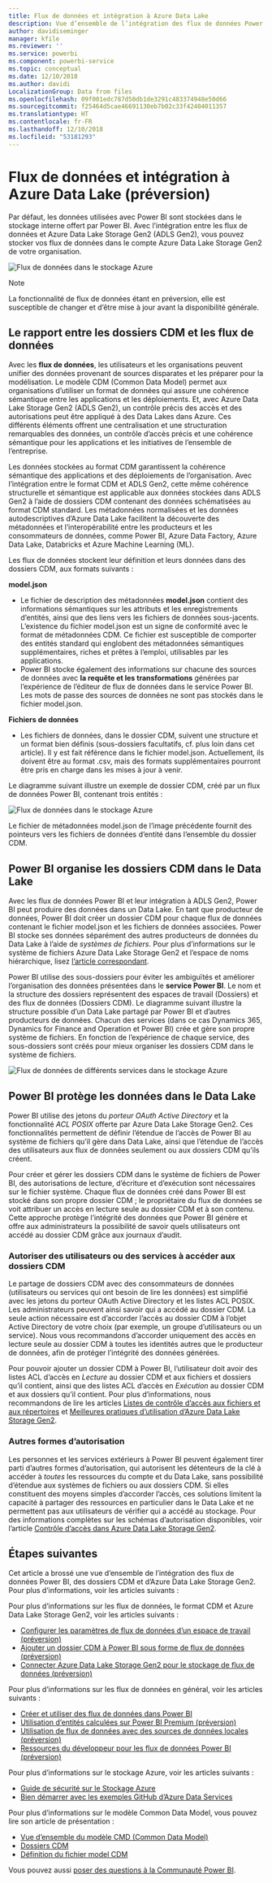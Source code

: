```yaml
---
title: Flux de données et intégration à Azure Data Lake
description: Vue d’ensemble de l’intégration des flux de données Power BI avec Azure Data Lake Storage Gen2.
author: davidiseminger
manager: kfile
ms.reviewer: ''
ms.service: powerbi
ms.component: powerbi-service
ms.topic: conceptual
ms.date: 12/10/2018
ms.author: davidi
LocalizationGroup: Data from files
ms.openlocfilehash: 09f001edc787d50db1de3291c483374948e50d66
ms.sourcegitcommit: f25464d5cae46691130eb7b02c33f42404011357
ms.translationtype: HT
ms.contentlocale: fr-FR
ms.lasthandoff: 12/10/2018
ms.locfileid: "53181293"
---
```

# <a name="dataflows-and-azure-data-lake-integration-preview"></a>Flux de données et intégration à Azure Data Lake (préversion)

Par défaut, les données utilisées avec Power BI sont stockées dans le stockage interne offert par Power BI. Avec l’intégration entre les flux de données et Azure Data Lake Storage Gen2 (ADLS Gen2), vous pouvez stocker vos flux de données dans le compte Azure Data Lake Storage Gen2 de votre organisation. 

![Flux de données dans le stockage Azure](media/service-dataflows-azure-data-lake-integration/dataflows-azure-integration_01.jpg)

> [!NOTE]
> La fonctionnalité de flux de données étant en préversion, elle est susceptible de changer et d’être mise à jour avant la disponibilité générale.

## <a name="how-cdm-folders-relate-to-dataflows"></a>Le rapport entre les dossiers CDM et les flux de données

Avec les **flux de données**, les utilisateurs et les organisations peuvent unifier des données provenant de sources disparates et les préparer pour la modélisation. Le modèle CDM (Common Data Model) permet aux organisations d’utiliser un format de données qui assure une cohérence sémantique entre les applications et les déploiements. Et, avec Azure Data Lake Storage Gen2 (ADLS Gen2), un contrôle précis des accès et des autorisations peut être appliqué à des Data Lakes dans Azure. Ces différents éléments offrent une centralisation et une structuration remarquables des données, un contrôle d’accès précis et une cohérence sémantique pour les applications et les initiatives de l’ensemble de l’entreprise.

Les données stockées au format CDM garantissent la cohérence sémantique des applications et des déploiements de l’organisation. Avec l’intégration entre le format CDM et ADLS Gen2, cette même cohérence structurelle et sémantique est applicable aux données stockées dans ADLS Gen2 à l’aide de dossiers CDM contenant des données schématisées au format CDM standard. Les métadonnées normalisées et les données autodescriptives d’Azure Data Lake facilitent la découverte des métadonnées et l’interopérabilité entre les producteurs et les consommateurs de données, comme Power BI, Azure Data Factory, Azure Data Lake, Databricks et Azure Machine Learning (ML). 

Les flux de données stockent leur définition et leurs données dans des dossiers CDM, aux formats suivants :

**model.json**
* Le fichier de description des métadonnées **model.json** contient des informations sémantiques sur les attributs et les enregistrements d’entités, ainsi que des liens vers les fichiers de données sous-jacents. L’existence du fichier model.json est un signe de conformité avec le format de métadonnées CDM. Ce fichier est susceptible de comporter des entités standard qui englobent des métadonnées sémantiques supplémentaires, riches et prêtes à l’emploi, utilisables par les applications.
* Power BI stocke également des informations sur chacune des sources de données avec **la requête et les transformations** générées par l’expérience de l’éditeur de flux de données dans le service Power BI. Les mots de passe des sources de données ne sont pas stockés dans le fichier model.json.

**Fichiers de données**
* Les fichiers de données, dans le dossier CDM, suivent une structure et un format bien définis (sous-dossiers facultatifs, cf. plus loin dans cet article). Il y est fait référence dans le fichier model.json. Actuellement, ils doivent être au format .csv, mais des formats supplémentaires pourront être pris en charge dans les mises à jour à venir. 

Le diagramme suivant illustre un exemple de dossier CDM, créé par un flux de données Power BI, contenant trois entités :

![Flux de données dans le stockage Azure](media/service-dataflows-azure-data-lake-integration/dataflows-azure-integration_01.jpg)

Le fichier de métadonnées model.json de l’image précédente fournit des pointeurs vers les fichiers de données d’entité dans l’ensemble du dossier CDM.

## <a name="power-bi-organizes-cdm-folders-in-the-data-lake"></a>Power BI organise les dossiers CDM dans le Data Lake

Avec les flux de données Power BI et leur intégration à ADLS Gen2, Power BI peut produire des données dans un Data Lake. En tant que producteur de données, Power BI doit créer un dossier CDM pour chaque flux de données contenant le fichier model.json et les fichiers de données associées. Power BI stocke ses données séparément des autres producteurs de données du Data Lake à l’aide de *systèmes de fichiers*. Pour plus d’informations sur le système de fichiers Azure Data Lake Storage Gen2 et l’espace de noms hiérarchique, lisez [l’article correspondant](https://docs.microsoft.com/azure/storage/data-lake-storage/namespace).

Power BI utilise des sous-dossiers pour éviter les ambiguïtés et améliorer l’organisation des données présentées dans le **service Power BI**. Le nom et la structure des dossiers représentent des espaces de travail (Dossiers) et des flux de données (Dossiers CDM). Le diagramme suivant illustre la structure possible d’un Data Lake partagé par Power BI et d’autres producteurs de données. Chacun des services (dans ce cas Dynamics 365, Dynamics for Finance and Operation et Power BI) crée et gère son propre système de fichiers. En fonction de l’expérience de chaque service, des sous-dossiers sont créés pour mieux organiser les dossiers CDM dans le système de fichiers. 

![Flux de données de différents services dans le stockage Azure](media/service-dataflows-azure-data-lake-integration/dataflows-azure-integration_02.jpg)

## <a name="power-bi-protects-data-in-the-data-lake"></a>Power BI protège les données dans le Data Lake

Power BI utilise des jetons du *porteur OAuth Active Directory* et la fonctionnalité *ACL POSIX* offerte par Azure Data Lake Storage Gen2. Ces fonctionnalités permettent de définir l’étendue de l’accès de Power BI au système de fichiers qu’il gère dans Data Lake, ainsi que l’étendue de l’accès des utilisateurs aux flux de données seulement ou aux dossiers CDM qu’ils créent. 

Pour créer et gérer les dossiers CDM dans le système de fichiers de Power BI, des autorisations de lecture, d’écriture et d’exécution sont nécessaires sur le fichier système. Chaque flux de données créé dans Power BI est stocké dans son propre dossier CDM ; le propriétaire du flux de données se voit attribuer un accès en lecture seule au dossier CDM et à son contenu. Cette approche protège l’intégrité des données que Power BI génère et offre aux administrateurs la possibilité de savoir quels utilisateurs ont accédé au dossier CDM grâce aux journaux d’audit. 

### <a name="authorizing-users-or-services-for-cdm-folders"></a>Autoriser des utilisateurs ou des services à accéder aux dossiers CDM

Le partage de dossiers CDM avec des consommateurs de données (utilisateurs ou services qui ont besoin de lire les données) est simplifié avec les jetons du porteur OAuth Active Directory et les listes ACL POSIX. Les administrateurs peuvent ainsi savoir qui a accédé au dossier CDM. La seule action nécessaire est d’accorder l’accès au dossier CDM à l’objet Active Directory de votre choix (par exemple, un groupe d’utilisateurs ou un service). Nous vous recommandons d’accorder uniquement des accès en lecture seule au dossier CDM à toutes les identités autres que le producteur de données, afin de protéger l’intégrité des données générées.

Pour pouvoir ajouter un dossier CDM à Power BI, l’utilisateur doit avoir des listes ACL d’accès en *Lecture* au dossier CDM et aux fichiers et dossiers qu’il contient, ainsi que des listes ACL d’accès en *Exécution* au dossier CDM et aux dossiers qu’il contient. Pour plus d’informations, nous recommandons de lire les articles [Listes de contrôle d’accès aux fichiers et aux répertoires](https://docs.microsoft.com/azure/storage/blobs/data-lake-storage-access-control#access-control-lists-on-files-and-directories) et [Meilleures pratiques d’utilisation d’Azure Data Lake Storage Gen2](https://docs.microsoft.com/azure/storage/blobs/data-lake-storage-best-practices).


### <a name="alternative-forms-of-authorization"></a>Autres formes d’autorisation

Les personnes et les services extérieurs à Power BI peuvent également tirer parti d’autres formes d’autorisation, qui autorisent les détenteurs de la clé à accéder à *toutes* les ressources du compte et du Data Lake, sans possibilité d’étendue aux systèmes de fichiers ou aux dossiers CDM. Si elles constituent des moyens simples d’accorder l’accès, ces solutions limitent la capacité à partager des ressources en particulier dans le Data Lake et ne permettent pas aux utilisateurs de vérifier qui a accédé au stockage. Pour des informations complètes sur les schémas d’autorisation disponibles, voir l’article [Contrôle d’accès dans Azure Data Lake Storage Gen2](https://docs.microsoft.com/azure/storage/blobs/data-lake-storage-access-control
).


## <a name="next-steps"></a>Étapes suivantes

Cet article a brossé une vue d’ensemble de l’intégration des flux de données Power BI, des dossiers CDM et d’Azure Data Lake Storage Gen2. Pour plus d’informations, voir les articles suivants :

Pour plus d’informations sur les flux de données, le format CDM et Azure Data Lake Storage Gen2, voir les articles suivants :

* [Configurer les paramètres de flux de données d’un espace de travail (préversion)](service-dataflows-configure-workspace-storage-settings.md)
* [Ajouter un dossier CDM à Power BI sous forme de flux de données (préversion)](service-dataflows-add-cdm-folder.md)
* [Connecter Azure Data Lake Storage Gen2 pour le stockage de flux de données (préversion)](service-dataflows-connect-azure-data-lake-storage-gen2.md)

Pour plus d’informations sur les flux de données en général, voir les articles suivants :

* [Créer et utiliser des flux de données dans Power BI](service-dataflows-create-use.md)
* [Utilisation d’entités calculées sur Power BI Premium (préversion)](service-dataflows-computed-entities-premium.md)
* [Utilisation de flux de données avec des sources de données locales (préversion)](service-dataflows-on-premises-gateways.md)
* [Ressources du développeur pour les flux de données Power BI (préversion)](service-dataflows-developer-resources.md)

Pour plus d’informations sur le stockage Azure, voir les articles suivants :
* [Guide de sécurité sur le Stockage Azure](https://docs.microsoft.com/azure/storage/common/storage-security-guide)
* [Bien démarrer avec les exemples GitHub d’Azure Data Services](https://aka.ms/cdmadstutorial)

Pour plus d’informations sur le modèle Common Data Model, vous pouvez lire son article de présentation :
* [Vue d’ensemble du modèle CMD (Common Data Model) ](https://docs.microsoft.com/powerapps/common-data-model/overview)
* [Dossiers CDM](https://go.microsoft.com/fwlink/?linkid=2045304)
* [Définition du fichier model CDM](https://go.microsoft.com/fwlink/?linkid=2045521)

Vous pouvez aussi [poser des questions à la Communauté Power BI](http://community.powerbi.com/).
